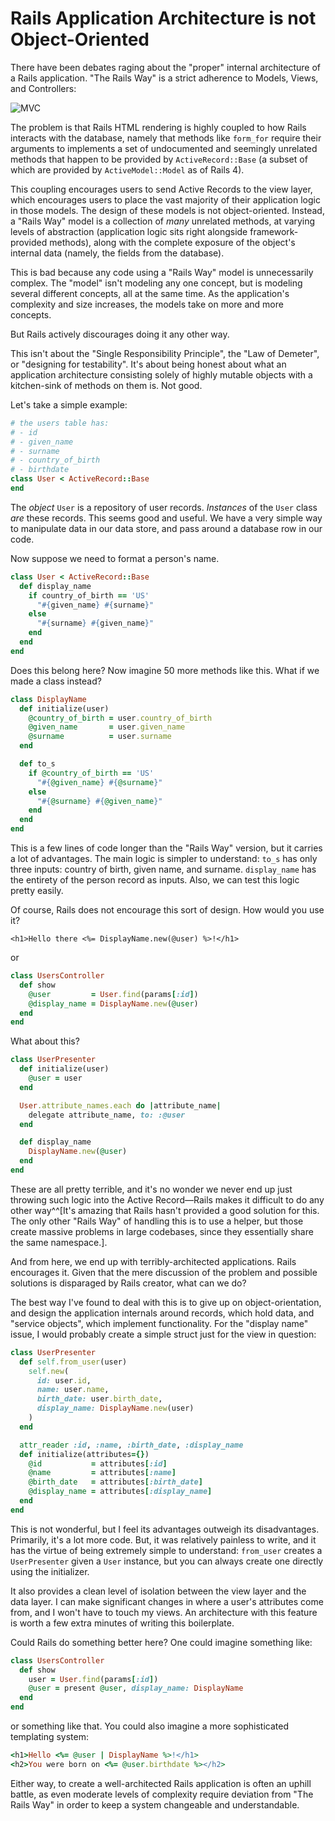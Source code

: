 # Rails Application Architecture is not Object-Oriented

There have been debates raging about the "proper" internal architecture of a Rails application.  "The Rails Way" is a strict
adherence to Models, Views, and Controllers:

![MVC](https://www.evernote.com/shard/s71/sh/eafcb80b-70ce-4c58-a5a7-c30149b26ba5/bbd75cd6de137017ec17533e98d51ed8/deep/0/Untitled-2.png)

The problem is that Rails HTML rendering is highly coupled to how Rails interacts with the database, namely that methods like
`form_for` require their arguments to implements a set of undocumented and seemingly unrelated methods that happen to be provided
by `ActiveRecord::Base` (a subset of which are provided by `ActiveModel::Model` as of Rails 4).

This coupling encourages users to send Active Records to the view layer, which encourages users to place the vast majority of
their application logic in those models.  The design of these models is not object-oriented.  Instead, a "Rails Way" model is a
collection of *many* unrelated methods, at varying levels of abstraction (application logic sits right alongside
framework-provided methods), along with the complete exposure of the object's internal data (namely, the fields from the
database).

This is bad because any code using a "Rails Way" model is unnecessarily complex.  The "model" isn't modeling any one concept, but
is modeling several different concepts, all at the same time.  As the application's complexity and size increases, the models
take on more and more concepts.  

But Rails actively discourages doing it any other way.

This isn't about the "Single Responsibility Principle", the "Law of Demeter", or "designing for testability". It's about being
honest about what an application architecture consisting solely of highly mutable objects with a kitchen-sink of methods on them
is. Not good.

Let's take a simple example:

```ruby
# the users table has:
# - id
# - given_name
# - surname
# - country_of_birth
# - birthdate
class User < ActiveRecord::Base
end
```

The _object_ `User` is a repository of user records.  _Instances_ of the `User` class *are* these records.  This seems good and
useful.  We have a very simple way to manipulate data in our data store, and pass around a database row in our code.

Now suppose we need to format a person's name.

```ruby
class User < ActiveRecord::Base
  def display_name
    if country_of_birth == 'US'
      "#{given_name} #{surname}"
    else
      "#{surname} #{given_name}"
    end
  end
end
```

Does this belong here?  Now imagine 50 more methods like this.  What if we made a class instead?

```ruby
class DisplayName
  def initialize(user)
    @country_of_birth = user.country_of_birth
    @given_name       = user.given_name
    @surname          = user.surname
  end

  def to_s
    if @country_of_birth == 'US'
      "#{@given_name} #{@surname}"
    else
      "#{@surname} #{@given_name}"
    end
  end
end
```

This is a few lines of code longer than the "Rails Way" version, but it carries a lot of advantages.  The main logic is simpler
to understand: `to_s` has only three inputs: country of birth, given name, and surname.  `display_name` has the entirety of the
person record as inputs.  Also, we can test this logic pretty easily.

Of course, Rails does not encourage this sort of design.  How would you use it?

```erb
<h1>Hello there <%= DisplayName.new(@user) %>!</h1>
```

or

```ruby
class UsersController
  def show
    @user         = User.find(params[:id])
    @display_name = DisplayName.new(@user)
  end
end
```

What about this?

```ruby
class UserPresenter
  def initialize(user)
    @user = user
  end

  User.attribute_names.each do |attribute_name|
    delegate attribute_name, to: :@user
  end

  def display_name
    DisplayName.new(@user)
  end
end
```

These are all pretty terrible, and it's no wonder we never end up just throwing such logic into the Active Record—Rails makes it
difficult to do any other way^^[It's amazing that Rails hasn't provided a good solution for this.  The only other "Rails Way" of handling this is to use a helper, but those create massive problems in large codebases, since they essentially share the same namespace.].

And from here, we end up with terribly-architected applications.  Rails encourages it.  Given that the mere discussion of the
problem and possible solutions is disparaged by Rails creator, what can we do?

The best way I've found to deal with this is to give up on object-orientation, and design the application internals around
records, which hold data, and "service objects", which implement functionality.   For the "display name" issue, I would probably
create a simple struct just for the view in question:

```ruby
class UserPresenter
  def self.from_user(user)
    self.new(
      id: user.id,
      name: user.name,
      birth_date: user.birth_date,
      display_name: DisplayName.new(user)
    )
  end

  attr_reader :id, :name, :birth_date, :display_name
  def initialize(attributes={})
    @id           = attributes[:id]
    @name         = attributes[:name]
    @birth_date   = attributes[:birth_date]
    @display_name = attributes[:display_name]
  end
end
```

This is not wonderful, but I feel its advantages outweigh its disadvantages.  Primarily, it's a lot more code.  But, it was
relatively painless to write, and it has the virtue of being extremely simple to understand: `from_user` creates a
`UserPresenter` given a `User` instance, but you can always create one directly using the initializer.

It also provides a clean level of isolation between the view layer and the data layer.  I can make significant changes in where a
user's attributes come from, and I won't have to touch my views.  An architecture with this feature is worth a few extra minutes
of writing this boilerplate.

Could Rails do something better here?  One could imagine something like:

```ruby
class UsersController
  def show
    user = User.find(params[:id])
    @user = present @user, display_name: DisplayName
  end
end
```

or something like that.  You could also imagine a more sophisticated templating system:

```ruby
<h1>Hello <%= @user | DisplayName %>!</h1>
<h2>You were born on <%= @user.birthdate %></h2>
```

Either way, to create a well-architected Rails application is often an uphill battle, as even moderate levels of complexity
require deviation from "The Rails Way" in order to keep a system changeable and understandable.

